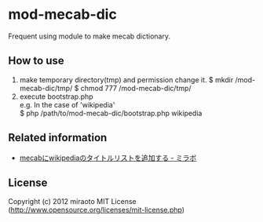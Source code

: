 mod-mecab-dic
================================

Frequent using module to make mecab dictionary.

How to use
----------------------------------------------------------------------
1. make temporary directory(tmp) and permission change it.
	$ mkdir /mod-mecab-dic/tmp/
	$ chmod 777 /mod-mecab-dic/tmp/
2. execute bootstrap.php  
 e.g. In the case of 'wikipedia'  
	$ php /path/to/mod-mecab-dic/bootstrap.php wikipedia

Related information
----------------------------------------------------------------------
- [mecabにwikipediaのタイトルリストを追加する - ミラボ](http://log.miraoto.com/ "mecab dictionary")

License
----------------------------------------------------------------------
Copyright (c) 2012 miraoto
MIT License (http://www.opensource.org/licenses/mit-license.php)

